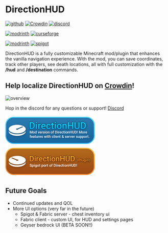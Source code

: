 # DirectionHUD
[![github](https://img.shields.io/github/issues/Oth3r/DirectionHUD?label=Issues)](https://github.com/Oth3r/DirectionHUD/issues) [![Crowdin](https://badges.crowdin.net/directionhud/localized.svg)](https://crowdin.com/project/directionhud) [![discord](https://dcbadge.vercel.app/api/server/Mec6yNQ9B7?style=flat)](https://discord.gg/Mec6yNQ9B7) 

[![modrinth](https://img.shields.io/modrinth/dt/directionhud?label=Fabric&logo=modrinth)](https://modrinth.com/mod/directionhud) [![curseforge](https://cf.way2muchnoise.eu/843483.svg)](https://www.curseforge.com/minecraft/mc-mods/directionhud-fabric)

[![modrinth](https://img.shields.io/modrinth/dt/directionhud-plugin?label=Spigot&logo=modrinth)](https://modrinth.com/mod/directionhud-plugin) [![spigot](https://pluginbadges.glitch.me/api/v1/dl/Spigot-orange.svg?spigot=directionhud.111247&style=flat)](https://www.spigotmc.org/resources/directionhud.111247/)

DirectionHUD is a fully customizable Minecraft mod/plugin that enhances the vanilla navigation experience.
With the mod, you can save coordinates, track other players, see death locations, all with full customization with the **/hud** and **/destination** commands.

## Help localize DirectionHUD on [Crowdin](https://crowdin.com/project/directionhud/)!
![overview](https://github.com/Oth3r/DirectionHUD/blob/master/media/directionhud%20overview.gif?raw=true)

Hop in the discord for any questions or support! [Discord](https://discord.gg/Mec6yNQ9B7)

[![DirectionHUD badge](https://github.com/Oth3r/DirectionHUD/blob/master/media/mod-badge-port.png?raw=true)](https://modrinth.com/mod/directionhud) [![DirectionHUD Spigot badge](https://github.com/Oth3r/DirectionHUD/blob/master/media/plugin-badge.png?raw=true)](https://modrinth.com/plugin/directionhud-plugin)

## Future Goals
* Continued updates and QOL
* More UI options (very far in the future)
    * Spigot & Fabric server - chest inventory ui
    * Fabric client - custom UI, for HUD and settings pages
    * Geyser bedrock UI (BETA SOON!!)